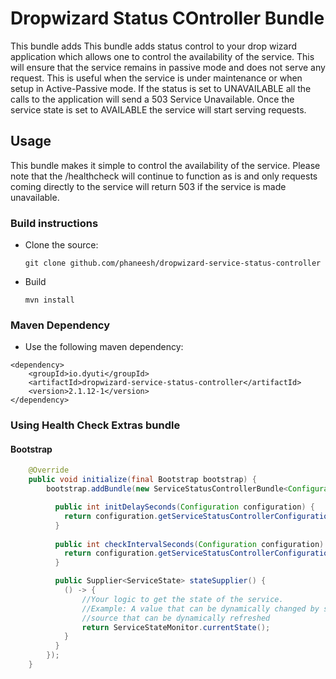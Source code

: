 # Dropwizard Status COntroller Bundle

This bundle adds This bundle adds status control to your drop wizard application which allows one 
to control the availability of the service. This will ensure that the service remains in
passive mode and does not serve any request. This is useful when the service is under maintenance or
when setup in Active-Passive mode.
If the status is set to UNAVAILABLE all the calls to the application will send a 
503 Service Unavailable. Once the service state is set to AVAILABLE the service will start serving requests.


## Usage
This bundle makes it simple to control the availability of the service. 
Please note that the /healthcheck will continue to function as is and only requests coming directly 
to the service will return 503 if the service is made unavailable. 
 
### Build instructions
  - Clone the source:

        git clone github.com/phaneesh/dropwizard-service-status-controller

  - Build

        mvn install

### Maven Dependency
* Use the following maven dependency:
```
<dependency>
    <groupId>io.dyuti</groupId>
    <artifactId>dropwizard-service-status-controller</artifactId>
    <version>2.1.12-1</version>
</dependency>
```

### Using Health Check Extras bundle

#### Bootstrap
```java
    @Override
    public void initialize(final Bootstrap bootstrap) {
        bootstrap.addBundle(new ServiceStatusControllerBundle<Configuration>() {

          public int initDelaySeconds(Configuration configuration) {
            return configuration.getServiceStatusControllerConfiguration().getInitDelaySeconds();
          }
          
          public int checkIntervalSeconds(Configuration configuration) {
            return configuration.getServiceStatusControllerConfiguration().getCheckIntervalSeconds();
          }

          public Supplier<ServiceState> stateSupplier() {
            () -> {
                //Your logic to get the state of the service.
                //Example: A value that can be dynamically changed by supplying through a configuration 
                //source that can be dynamically refreshed
                return ServiceStateMonitor.currentState();
            }
          }
        });
    }
```